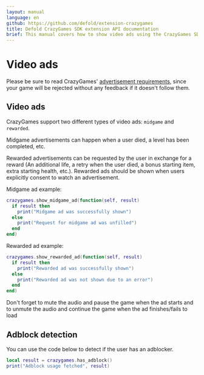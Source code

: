 ```yaml
---
layout: manual
language: en
github: https://github.com/defold/extension-crazygames
title: Defold CrazyGames SDK extension API documentation
brief: This manual covers how to show video ads using the CrazyGames SDK in Defold.
---
```


# Video ads

Please be sure to read CrazyGames' [advertisement requirements](https://docs.crazygames.com/requirements/ads/), since your game will be rejected without any feedback if it doesn't follow them.


## Video ads

CrazyGames support two different types of video ads: `midgame` and `rewarded`.

Midgame advertisements can happen when a user died, a level has been completed, etc.

Rewarded advertisements can be requested by the user in exchange for a reward (An additional life, a retry when the user died, a bonus starting item, extra starting health, etc.). Rewarded ads should be shown when users explicitly consent to watch an advertisement.

Midgame ad example:

```lua
crazygames.show_midgame_ad(function(self, result)
  if result then
    print("Midgame ad was successfully shown")
  else
    print("Request for midgame ad was unfilled")
  end
end)
```

Rewarded ad example:

```lua
crazygames.show_rewarded_ad(function(self, result)
  if result then
    print("Rewarded ad was successfully shown")
  else
    print("Rewarded ad was not shown due to an error")
  end
end)
```


Don't forget to mute the audio and pause the game when the ad starts and to unmute the audio and continue the game when the ad finishes/fails to load


## Adblock detection

You can use the code below to detect if the user has an adblocker.

```lua
local result = crazygames.has_adblock()
print("Adblock usage fetched", result)
```